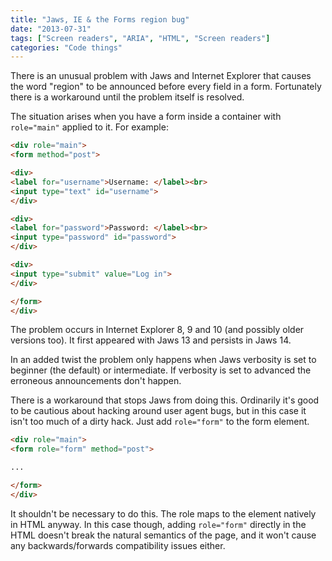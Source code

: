 ```yaml
---
title: "Jaws, IE & the Forms region bug"
date: "2013-07-31"
tags: ["Screen readers", "ARIA", "HTML", "Screen readers"]
categories: "Code things"
---
```


There is an unusual problem with Jaws and Internet Explorer that causes the word "region" to be announced before every field in a form. Fortunately there is a workaround until the problem itself is resolved.

The situation arises when you have a form inside a container with `role="main"` applied to it. For example:

```html
<div role="main">
<form method="post">

<div>
<label for="username">Username: </label><br> 
<input type="text" id="username">
</div>

<div>
<label for="password">Password: </label><br>
<input type="password" id="password">
</div>

<div>
<input type="submit" value="Log in">
</div>

</form>
</div>
```

The problem occurs in Internet Explorer 8, 9 and 10 (and possibly older versions too). It first appeared with Jaws 13 and persists in Jaws 14.

In an added twist the problem only happens when Jaws verbosity is set to beginner (the default) or intermediate. If verbosity is set to advanced the erroneous announcements don't happen.

There is a workaround that stops Jaws from doing this. Ordinarily it's good to be cautious about hacking around user agent bugs, but in this case it isn't too much of a dirty hack. Just add `role="form"` to the form element.

```html
<div role="main">
<form role="form" method="post">

...

</form>
</div>
```

It shouldn't be necessary to do this. The role maps to the element natively in HTML anyway. In this case though, adding `role="form"` directly in the HTML doesn't break the natural semantics of the page, and it won't cause any backwards/forwards compatibility issues either.
